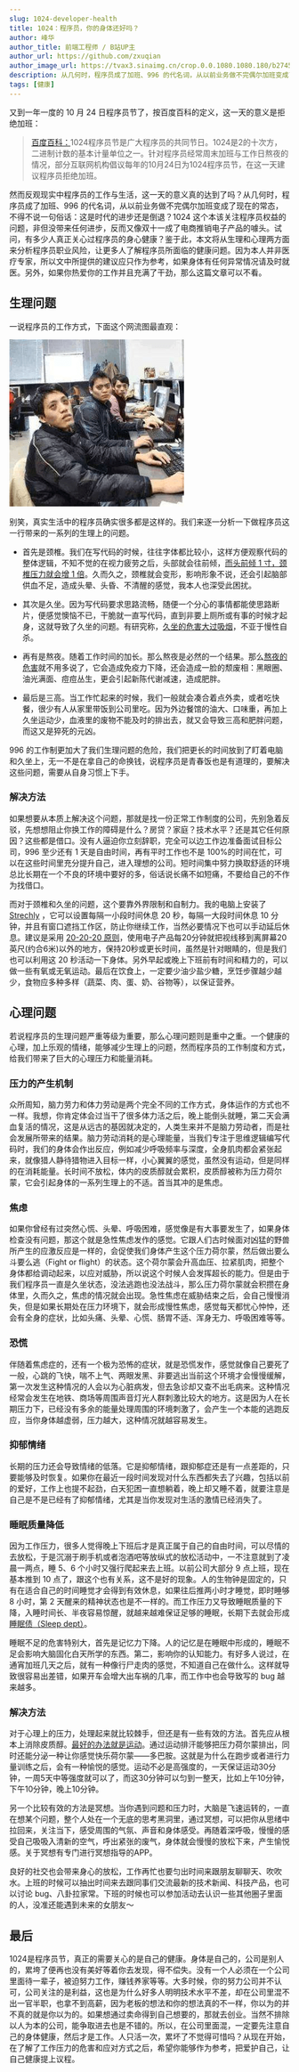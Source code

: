 ```yaml
---
slug: 1024-developer-health
title: 1024：程序员，你的身体还好吗？
author: 峰华
author_title: 前端工程师 / B站UP主
author_url: https://github.com/zxuqian
author_image_url: https://tvax3.sinaimg.cn/crop.0.0.1080.1080.180/b2745d44ly8g8s4muqeggj20u00u0n0k.jpg?KID=imgbed,tva&Expires=1582389585&ssig=EvXmyu%2FXsX
description: 从几何时，程序员成了加班、996 的代名词，从以前业务做不完偶尔加班变成了现在的常态，不得不说一句俗话：这是时代的进步还是倒退？
tags: [健康]
---
```


又到一年一度的 10 月 24 日程序员节了，按百度百科的定义，这一天的意义是拒绝加班：

> [百度百科：](https://baike.baidu.com/item/1024%E7%A8%8B%E5%BA%8F%E5%91%98%E8%8A%82/16017417?fromtitle=1024&fromid=22984677&fr=aladdin)1024程序员节是广大程序员的共同节日。1024是2的十次方，二进制计数的基本计量单位之一。针对程序员经常周末加班与工作日熬夜的情况，部分互联网机构倡议每年的10月24日为1024程序员节，在这一天建议程序员拒绝加班。

然而反观现实中程序员的工作与生活，这一天的意义真的达到了吗？从几何时，程序员成了加班、996 的代名词，从以前业务做不完偶尔加班变成了现在的常态，不得不说一句俗话：这是时代的进步还是倒退？1024 这个本该关注程序员权益的问题，非但没带来任何进步，反而又像双十一成了电商推销电子产品的噱头。试问，有多少人真正关心过程序员的身心健康？鉴于此，本文将从生理和心理两方面来分析程序员职业风险，让更多人了解程序员所面临的健康问题。因为本人并非医疗专家，所以文中所提供的建议应只作为参考，如果身体有任何异常情况请及时就医。另外，如果你热爱你的工作并且充满了干劲，那么这篇文章可以不看。

<!-- truncate -->

## 生理问题
一说程序员的工作方式，下面这个网流图最直观：

![img](./img/2020-10-24-14-08-25.png)

别笑，真实生活中的程序员确实很多都是这样的。我们来逐一分析一下做程序员这一行带来的一系列的生理上的问题。

- 首先是颈椎。我们在写代码的时候，往往字体都比较小，这样方便观察代码的整体逻辑，不知不觉的在视力疲劳之后，头部就会往前倾，[而头前倾 1 寸，颈椎压力就会增 1 倍](http://www.jksb.com.cn/html/2017/jiankangshuzi_0210/108505.html)。久而久之，颈椎就会变形，影响形象不说，还会引起脑部供血不足，造成头晕、头昏、不清醒的感觉，我本人也深受此困扰。

- 其次是久坐。因为写代码要求思路流畅，随便一个分心的事情都能使思路断片，便感觉懊恼不已，干脆就一直写代码，直到非要上厕所或有事的时候才起身，这就导致了久坐的问题。有研究称，[久坐的危害大过吸烟](http://health.people.com.cn/n1/2018/1105/c14739-30381668.html)，不亚于慢性自杀。

- 再有是熬夜。随着工作时间的加长。那么熬夜是必然的一个结果。那么[熬夜的危害](http://m.xinhuanet.com/yn/2018-05/26/c_137205544.htm)就不用多说了，它会造成免疫力下降，还会造成一脸的颓废相：黑眼圈、油光满面、痘痘丛生，更会引起新陈代谢减速，造成肥胖。

- 最后是三高。当工作忙起来的时候，我们一般就会凑合着点外卖，或者吃快餐，很少有人从家里带饭到公司里吃。因为外边餐馆的油大、口味重，再加上久坐运动少，血液里的废物不能及时的排出去，就又会导致三高和肥胖问题，而这又是猝死的元凶。

996 的工作制更加大了我们生理问题的危险，我们把更长的时间放到了盯着电脑和久坐上，无一不是在拿自己的命换钱，说程序员是青春饭也是有道理的，要解决这些问题，需要从自身习惯上下手。
### 解决方法
如果想要从本质上解决这个问题，那就是找一份正常工作制度的公司，先别急着反驳，先想想阻止你换工作的障碍是什么？房贷？家庭？技术水平？还是其它任何原因？这些都是借口。没有人逼迫你立刻辞职，完全可以边工作边准备面试目标公司，996 至少还有 1 天是自由时间，再有平时工作也不是 100%的时间在忙，可以在这些时间里充分提升自己，进入理想的公司。短时间集中努力换取舒适的环境总比长期在一个不良的环境中要好的多，俗话说长痛不如短痛，不要给自己的不作为找借口。

而对于颈椎和久坐的问题，这个要靠外界限制和自制力。我的电脑上安装了 [Strechly](https://hovancik.net/stretchly/) ，它可以设置每隔一小段时间休息 20 秒，每隔一大段时间休息 10 分钟，并且有窗口遮挡工作区，防止你继续工作，当然必要情况下也可以手动延后休息。建议是采用 [20-20-20 原则](http://news.xinhuanet.com/world/2017-02/03/c_129464266.htm#:~:text=%E4%B8%93%E5%AE%B6%E5%BB%BA%E8%AE%AE%E4%BA%BA%E4%BB%AC%E9%81%B5%E4%BB%8E%EF%BC%92%EF%BC%90,%E7%A7%92%E6%88%96%E6%9B%B4%E9%95%BF%E6%97%B6%E9%97%B4%E3%80%82)，使用电子产品每20分钟就把视线移到离屏幕20英尺(约合6米)以外的地方，保持20秒或更长时间，虽然是针对眼睛的，但是我们也可以利用这 20 秒活动一下身体。另外早起或晚上下班前有时间和精力的，可以做一些有氧或无氧运动。最后在饮食上，一定要少油少盐少糖，烹饪步骤越少越少，食物应多种多样（蔬菜、肉、蛋、奶、谷物等），以保证营养。
## 心理问题
若说程序员的生理问题严重等级为重要，那么心理问题则是重中之重。一个健康的心理，加上乐观的情绪，能够减少生理上的问题，然而程序员的工作制度和方式，给我们带来了巨大的心理压力和能量消耗。
### 压力的产生机制
众所周知，脑力劳力和体力劳动是两个完全不同的工作方式，身体运作的方式也不一样。我想，你肯定体会过当干了很多体力活之后，晚上能倒头就睡，第二天会满血复活的情况，这是从远古的基因就决定的，人类生来并不是脑力劳动者，而是社会发展所带来的结果。脑力劳动消耗的是心理能量，当我们专注于思维逻辑编写代码时，我们的身体会作出反应，例如减少呼吸频率与深度，全身肌肉都会紧张起来，就像猎人静待猎物进入目标一样，小心翼翼的感觉，虽然没有运动，但是同样的在消耗能量。长时间不放松，体内的皮质醇就会累积，皮质醇被称为压力荷尔蒙，它会引起身体的一系列生理上的不适。首当其冲的是焦虑。
### 焦虑
如果你曾经有过突然心慌、头晕、呼吸困难，感觉像是有大事要发生了，如果身体检查没有问题，那这个就是急性焦虑发作的感觉。它跟人们古时候面对凶猛的野兽所产生的应激反应是一样的，会促使我们身体产生这个压力荷尔蒙，然后做出要么斗要么逃（Fight or flight）的状态。这个荷尔蒙会升高血压、拉紧肌肉，把整个身体都给调动起来，以应对威胁，所以说这个时候人会发挥超长的能力。但是由于我们程序员一直是久坐状态，没法逃跑也没法战斗，那么压力荷尔蒙就会积攒在身体里，久而久之，焦虑的情况就会出现。急性焦虑在威胁结束之后，会自己慢慢消失，但是如果长期处在压力环境下，就会形成慢性焦虑，感觉每天都忧心忡忡，还会有全身的症状，比如头痛、头晕、心慌、肠胃不适、浑身无力、呼吸困难等等。
### 恐慌
伴随着焦虑症的，还有一个极为恐怖的症状，就是恐慌发作，感觉就像自己要死了一般，心跳的飞快，喘不上气、两眼发黑、非要逃出当前这个环境才会慢慢缓解，第一次发生这种情况的人会以为心脏病发，但去急诊却又查不出毛病来。这种情况经常会发生在地铁、商场等周围声音灯光人群刺激比较大的地方。这是因为人在长期压力下，已经没有多余的能量处理周围的环境刺激了，会产生一个本能的逃跑反应，当你身体越虚弱，压力越大，这种情况就越容易发生。
### 抑郁情绪
长期的压力还会导致情绪的低落。它是抑郁情绪，跟抑郁症还是有一点差距的，只要能够及时恢复。如果你在最近一段时间发现对什么东西都失去了兴趣，包括以前的爱好，工作上也提不起劲，白天犯困一直想躺着，晚上却又睡不着，就要注意是自己是不是已经有了抑郁情绪，尤其是当你发现对生活的激情已经消失了。
### 睡眠质量降低
因为工作压力，很多人觉得晚上下班后才是真正属于自己的自由时间，可以尽情的去放松，于是沉溺于刷手机或者泡酒吧等放纵式的放松活动中，一不注意就到了凌晨一两点，睡 5、6 个小时又强行爬起来去上班。以前公司大部分 9 点上班，现在基本推到 10 点了，跟这个也有关系，这不是好的现象。人的生物钟是固定的，只有在适合自己的时间睡觉才会得到有效休息，如果往后推两小时才睡觉，即时睡够 8 小时，第 2 天醒来的精神状态也是不一样的。而工作压力又导致睡眠质量的下降，入睡时间长、半夜容易惊醒，就越来越难保证足够的睡眠，长期下去就会形成[睡眠债（Sleep dept）](https://baike.baidu.com/item/%E7%9D%A1%E7%9C%A0%E8%B4%9F%E5%80%BA/9480027?fr=aladdin)。

睡眠不足的危害特别大，首先是记忆力下降。人的记忆是在睡眠中形成的，睡眠不足会影响大脑固化白天所学的东西。第二，影响你的认知能力。有好多人说过，在通宵加班几天之后，就有一种像行尸走肉的感觉，不知道自己在做什么。这样就导致很容易出差错，如果开车会增大出车祸的几率，而工作中也会导致写的 bug 越来越多。
### 解决方法
对于心理上的压力，处理起来就比较棘手，但还是有一些有效的方法。首先应从根本上消除皮质醇。[最好的办法就是运动](https://zhuanlan.zhihu.com/p/99231562)。通过运动排汗能够把压力荷尔蒙排出，同时还能分泌一种让你感觉快乐荷尔蒙——多巴胺。这就是为什么在跑步或者进行力量训练之后，会有一种愉悦的感觉。运动不必是高强度的，一天保证运动30分钟，一周5天中等强度就可以了，而这30分钟可以匀到一整天，比如上午10分钟，下午10分钟，晚上10分钟。

另一个比较有效的方法是冥想。当你遇到问题和压力时，大脑是飞速运转的，一直在想某个问题，整个人处在一个无底的思考黑洞里，通过冥想，可以把你从思绪中拉回来，关注当下，感受周围的气氛、声音和身体感受。再随着深呼吸，慢慢的感受自己吸吸入清新的空气，呼出紧张的废气，身体就会慢慢的放松下来，产生愉悦感。关于冥想有专门进行冥想指导的APP。

良好的社交也会带来身心的放松，工作再忙也要匀出时间来跟朋友聊聊天、吹吹水。上班的时候可以抽出时间来去跟同事们交流最新的技术新闻、科技产品，也可以讨论 bug、八卦拉家常。下班的时候也可以参加活动去认识一些其他圈子里面的人，没准还能遇到未来的女朋友～
## 最后
1024是程序员节，真正的需要关心的是自己的健康。身体是自己的，公司是别人的，累垮了便再也没有美好等着你去发现，得不偿失。没有一个人必须在一个公司里面待一辈子，被迫努力工作，赚钱养家等等。大多时候，你的努力公司并不认可，公司关注的是利益，这也是为什么好多人明明技术水平不差，却在公司里混不出一官半职，也拿不到高薪，因为老板的想法和你的想法真的不一样，你以为的并不真的就是你以为的。如果想通过卖命得到自己想要的，那就去创业。当然不排除以人为本的公司，能争取进去也是不错的。所以，在公司里面混，一定要先注意自己的身体健康，然后才是工作。人只活一次，累坏了不觉得可惜吗？从现在开始，在了解了工作压力的危害和应对方式之后，希望你能够作为参考，把爱护自己，让自己健康提上议程。



